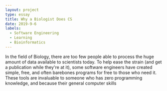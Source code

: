 ```yaml
---
layout: project
type: essay
title: Why a Biologist Does CS
date: 2019-9-6
labels:
  - Software Engineering
  - Learning
  - Bioinformatics
---
```


In the field of Biology, there are too few people able to process the huge amount of data available to scientists today. To help ease the strain (and get a publication while they're at it), some software engineers have created simple, free, and often barebones programs for free to those who need it. These tools are invaluable to someone who has zero programming knowledge, and because their general computer skills
